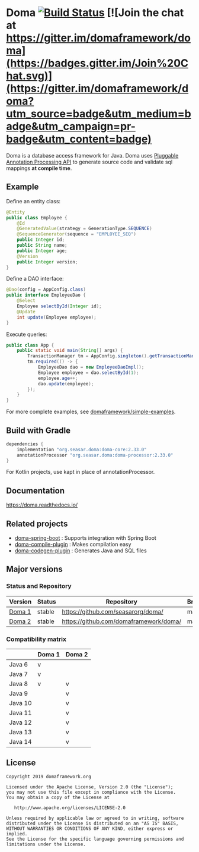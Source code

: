 Doma [![Build Status](https://travis-ci.org/domaframework/doma.svg?branch=master)](https://travis-ci.org/domaframework/doma) [![Join the chat at https://gitter.im/domaframework/doma](https://badges.gitter.im/Join%20Chat.svg)](https://gitter.im/domaframework/doma?utm_source=badge&utm_medium=badge&utm_campaign=pr-badge&utm_content=badge)
========================================

Doma is a database access framework for Java.
Doma uses [Pluggable Annotation Processing API][apt] to generate source code and validate sql mappings **at compile time**.

Example
---------------------

Define an entity class:
```java
@Entity
public class Employee {
    @Id
    @GeneratedValue(strategy = GenerationType.SEQUENCE)
    @SequenceGenerator(sequence = "EMPLOYEE_SEQ")
    public Integer id;
    public String name;
    public Integer age;
    @Version
    public Integer version;
}
```

Define a DAO interface:
```java
@Dao(config = AppConfig.class)
public interface EmployeeDao {
    @Select
    Employee selectById(Integer id);
    @Update
    int update(Employee employee);
}
```

Execute queries:
```java
public class App {
    public static void main(String[] args) {
        TransactionManager tm = AppConfig.singleton().getTransactionManager();
        tm.required(() -> {
            EmployeeDao dao = new EmployeeDaoImpl();
            Employee employee = dao.selectById(1);
            employee.age++;
            dao.update(employee);
        });
    }
}
```

For more complete examples, see [domaframework/simple-examples](https://github.com/domaframework/simple-examples).

Build with Gradle
-----------------

```groovy
dependencies {
    implementation "org.seasar.doma:doma-core:2.33.0"
    annotationProcessor "org.seasar.doma:doma-processor:2.33.0"
}
```

For Kotlin projects, use kapt in place of annotationProcessor.

Documentation
---------------------

https://doma.readthedocs.io/

Related projects
---------------------

- [doma-spring-boot](https://github.com/domaframework/doma-spring-boot) : Supports integration with Spring Boot
- [doma-compile-plugin](https://github.com/domaframework/doma-compile-plugin) : Makes compilation easy
- [doma-codegen-plugin](https://github.com/domaframework/doma-codegen-plugin) : Generates Java and SQL files

Major versions
---------------------

### Status and Repository

| Version                                | Status            | Repository                             | Branch |
| -------------------------------------- | ----------------- | -------------------------------------- | ------ |
| [Doma 1](http://doma.seasar.org/)      | stable            | https://github.com/seasarorg/doma/     | master |
| [Doma 2](http://doma.readthedocs.org/) | stable            | https://github.com/domaframework/doma/ | master |

### Compatibility matrix

|         | Doma 1 | Doma 2 |
| ------- | ------ | ------ |
| Java 6  |   v    |        |
| Java 7  |   v    |        |
| Java 8  |   v    |   v    |
| Java 9  |        |   v    |
| Java 10 |        |   v    |
| Java 11 |        |   v    |
| Java 12 |        |   v    |
| Java 13 |        |   v    |
| Java 14 |        |   v    |

License
-------

```
Copyright 2019 domaframework.org

Licensed under the Apache License, Version 2.0 (the "License");
you may not use this file except in compliance with the License.
You may obtain a copy of the License at

   http://www.apache.org/licenses/LICENSE-2.0

Unless required by applicable law or agreed to in writing, software
distributed under the License is distributed on an "AS IS" BASIS,
WITHOUT WARRANTIES OR CONDITIONS OF ANY KIND, either express or implied.
See the License for the specific language governing permissions and
limitations under the License.
```

  [apt]: https://www.jcp.org/en/jsr/detail?id=269

